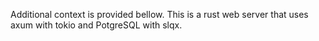 Additional context is provided bellow.
This is a rust web server that uses axum with tokio and PotgreSQL with slqx.
